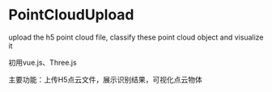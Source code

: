 # PointCloudUpload
upload the h5 point cloud file, classify these point cloud object and visualize it

初用vue.js、Three.js

主要功能：上传H5点云文件，展示识别结果，可视化点云物体
